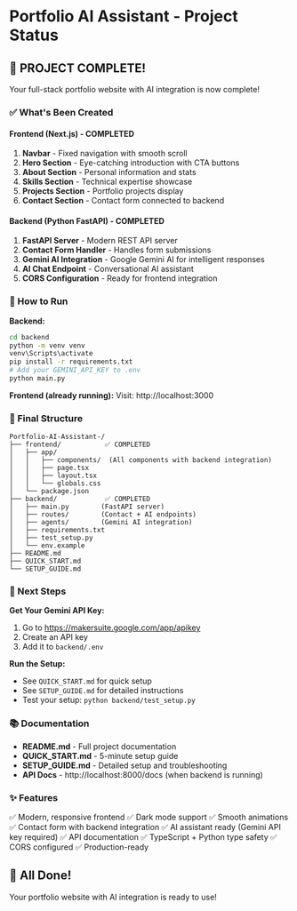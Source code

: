 # Portfolio AI Assistant - Project Status

## 🎉 PROJECT COMPLETE!

Your full-stack portfolio website with AI integration is now complete!

### ✅ What's Been Created

#### Frontend (Next.js) - COMPLETED
1. **Navbar** - Fixed navigation with smooth scroll
2. **Hero Section** - Eye-catching introduction with CTA buttons
3. **About Section** - Personal information and stats
4. **Skills Section** - Technical expertise showcase
5. **Projects Section** - Portfolio projects display
6. **Contact Section** - Contact form connected to backend

#### Backend (Python FastAPI) - COMPLETED
1. **FastAPI Server** - Modern REST API server
2. **Contact Form Handler** - Handles form submissions
3. **Gemini AI Integration** - Google Gemini AI for intelligent responses
4. **AI Chat Endpoint** - Conversational AI assistant
5. **CORS Configuration** - Ready for frontend integration

### 🚀 How to Run

**Backend:**
```bash
cd backend
python -m venv venv
venv\Scripts\activate
pip install -r requirements.txt
# Add your GEMINI_API_KEY to .env
python main.py
```

**Frontend (already running):**
Visit: http://localhost:3000

### 📁 Final Structure

```
Portfolio-AI-Assistant-/
├── frontend/           ✅ COMPLETED
│   ├── app/
│   │   ├── components/  (All components with backend integration)
│   │   ├── page.tsx
│   │   ├── layout.tsx
│   │   └── globals.css
│   └── package.json
├── backend/            ✅ COMPLETED
│   ├── main.py        (FastAPI server)
│   ├── routes/        (Contact + AI endpoints)
│   ├── agents/        (Gemini AI integration)
│   ├── requirements.txt
│   ├── test_setup.py
│   └── env.example
├── README.md
├── QUICK_START.md
└── SETUP_GUIDE.md
```

### 🎯 Next Steps

**Get Your Gemini API Key:**
1. Go to https://makersuite.google.com/app/apikey
2. Create an API key
3. Add it to `backend/.env`

**Run the Setup:**
- See `QUICK_START.md` for quick setup
- See `SETUP_GUIDE.md` for detailed instructions
- Test your setup: `python backend/test_setup.py`

### 📚 Documentation

- **README.md** - Full project documentation
- **QUICK_START.md** - 5-minute setup guide
- **SETUP_GUIDE.md** - Detailed setup and troubleshooting
- **API Docs** - http://localhost:8000/docs (when backend is running)

### ✨ Features

✅ Modern, responsive frontend
✅ Dark mode support
✅ Smooth animations
✅ Contact form with backend integration
✅ AI assistant ready (Gemini API key required)
✅ API documentation
✅ TypeScript + Python type safety
✅ CORS configured
✅ Production-ready

## 🎊 All Done!

Your portfolio website with AI integration is ready to use!

